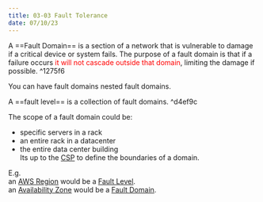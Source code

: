 ```yaml
---
title: 03-03 Fault Tolerance
date: 07/10/23
---
```


A ==Fault Domain== is a section of a network that is vulnerable to damage if a critical device or system fails. The purpose of a fault domain is that if a failure occurs <span style="color:#ff0000">it will not cascade outside that domain</span>, limiting the damage if possible.  ^1275f6

You can have fault domains nested fault domains. 

A ==fault level== is a collection of fault domains. ^d4ef9c

The scope of a fault domain could be:

* specific servers in a rack
* an entire rack in a datacenter
* the entire data center building   
  Its up to the [CSP](../1%20Cloud%20Concepts/01-02%20Cloud%20Service%20Provider%20CSP.md) to define the boundaries of a domain. 

E.g.   
an [AWS Region](03-01%20Global%20Infrastructure.md#regional-services) would be a [Fault Level](03-01%20Global%20Infrastructure.md#d4ef9c).  
an [Availability Zone](03-01%20Global%20Infrastructure.md#availability-zone) would be a [Fault Domain](03-01%20Global%20Infrastructure.md#1275f6).
